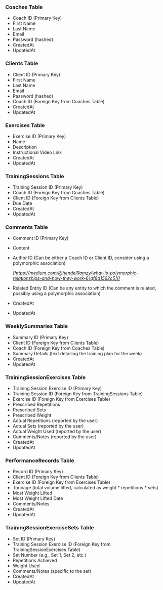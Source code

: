 ### Coaches Table

* Coach ID (Primary Key)
* First Name
* Last Name
* Email
* Password (hashed)
* CreatedAt
* UpdatedAt

### Clients Table

* Client ID (Primary Key)
* First Name
* Last Name
* Email
* Password (hashed)
* Coach ID (Foreign Key from Coaches Table)
* CreatedAt
* UpdatedAt

### Exercises Table

* Exercise ID (Primary Key)
* Name
* Description
* Instructional Video Link
* CreatedAt
* UpdatedAt

### TrainingSessions Table

* Training Session ID (Primary Key)
* Coach ID (Foreign Key from Coaches Table)
* Client ID (Foreign Key from Clients Table)
* Due Date
* CreatedAt
* UpdatedAt

### Comments Table

* Comment ID (Primary Key)
* Content
* Author ID (Can be either a Coach ID or Client ID, consider using a polymorphic association)

  *[https://medium.com/@hendelRamzy/what-is-polymorphic-relationships-and-how-they-work-61df8d1562c5]()*
* Related Entity ID (Can be any entity to which the comment is related, possibly using a polymorphic association)
* CreatedAt
* UpdatedAt

### WeeklySummaries Table

* Summary ID (Primary Key)
* Client ID (Foreign Key from Clients Table)
* Coach ID (Foreign Key from Coaches Table)
* Summary Details (text detailing the training plan for the week)
* CreatedAt
* UpdatedAt

### TrainingSessionExercises Table

* Training Session Exercise ID (Primary Key)
* Training Session ID (Foreign Key from TrainingSessions Table)
* Exercise ID (Foreign Key from Exercises Table)
* Prescribed Repetitions
* Prescribed Sets
* Prescribed Weight
* Actual Repetitions (reported by the user)
* Actual Sets (reported by the user)
* Actual Weight Used (reported by the user)
* Comments/Notes (reported by the user)
* CreatedAt
* UpdatedAt

### PerformanceRecords Table

* Record ID (Primary Key)
* Client ID (Foreign Key from Clients Table)
* Exercise ID (Foreign Key from Exercises Table)
* Tonnage (total volume lifted, calculated as weight * repetitions * sets)
* Most Weight Lifted
* Most Weight Lifted Date
* Comments/Notes
* CreatedAt
* UpdatedAt

### TrainingSessionExerciseSets Table

* Set ID (Primary Key)
* Training Session Exercise ID (Foreign Key from TrainingSessionExercises Table)
* Set Number (e.g., Set 1, Set 2, etc.)
* Repetitions Achieved
* Weight Used
* Comments/Notes (specific to the set)
* CreatedAt
* UpdatedAt
